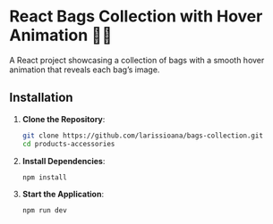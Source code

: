 # React Bags Collection with Hover Animation 🎒✨
A React project showcasing a collection of bags with a smooth hover animation that reveals each bag’s image. 

## Installation

1. **Clone the Repository**:
   ```bash
   git clone https://github.com/larissioana/bags-collection.git
   cd products-accessories
   ```

2. **Install Dependencies**:
   ```bash
   npm install
   ```

3. **Start the Application**:
   ```bash
   npm run dev
   ```
